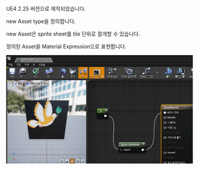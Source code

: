 UE4 2.25 버전으로 제작되었습니다.



new Asset type을 정의합니다.



new Asset은 sprite sheet를 tile 단위로 절개할 수 있습니다.



정의된 Asset을 Material Expression으로 표현합니다.





![result.gif](.\Image\result.gif)


